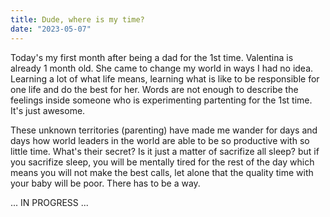 ```yaml
---
title: Dude, where is my time?
date: "2023-05-07"
---
```


Today's my first month after being a dad for the 1st time. Valentina is already 1 month old. She came to change my world in ways I had no idea. Learning a lot of what life means, learning what is like to be responsible for one life and do the best for her. Words are not enough to describe the feelings inside someone who is experimenting partenting for the 1st time. It's just awesome.

These unknown territories (parenting) have made me wander for days and days how world leaders in the world are able to be so productive with so little time. What's their secret? Is it just a matter of sacrifize all sleep? but if you sacrifize sleep, you will be mentally tired for the rest of the day which means you will not make the best calls, let alone that the quality time with your baby will be poor. There has to be a way.

... IN PROGRESS ...
